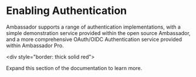 # Enabling Authentication

Ambassador supports a range of authentication implementations, with a simple demonstration service provided within the open source Ambassador, and a more comprehensive OAuth/OIDC Authentication service provided within Ambassador Pro.

<div style="border: thick solid red"> </div>

Expand this section of the documentation to learn more.
